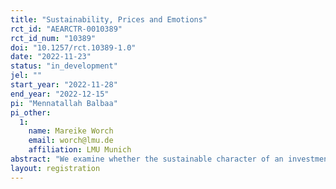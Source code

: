 ```yaml
---
title: "Sustainability, Prices and Emotions"
rct_id: "AEARCTR-0010389"
rct_id_num: "10389"
doi: "10.1257/rct.10389-1.0"
date: "2022-11-23"
status: "in_development"
jel: ""
start_year: "2022-11-28"
end_year: "2022-12-15"
pi: "Mennatallah Balbaa"
pi_other:
  1:
    name: Mareike Worch
    email: worch@lmu.de
    affiliation: LMU Munich
abstract: "We examine whether the sustainable character of an investment impacts asset prices. We use experimental markets with the structure introduced by Smith, Suchanek, and Williams (1988) to investigate the impact of sustainable attributes. Empirical evidence suggests that investors experience positive emotions when choosing a sustainable investment and that positive emotions correlate with purchases and overpricing. We analyze investors' emotions using a face-reading software and posit that a high sustainability level leads to positive emotions and price increases. Conversely, a low sustainability level is associated with fear and, thus, price decreases. Moreover, we test how participants’ sustainability preferences influence their trading behavior."
layout: registration
---
```


